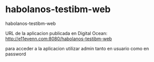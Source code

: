 # habolanos-testibm-web
habolanos-testibm-web

URL de la aplicacion publicada en Digital Ocean: http://e11evenn.com:8080/habolanos-testibm-web

para acceder a la aplicacion utilizar admin tanto en usuario como en password
